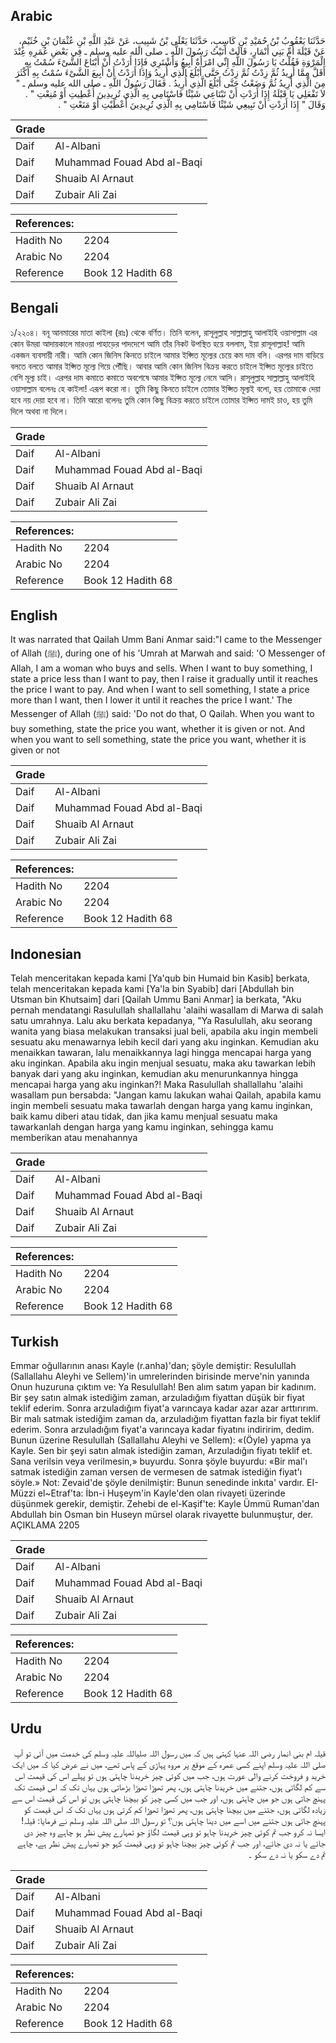 ## Arabic


<div dir="rtl" lang="ar" style={{fontSize:'larger',backgroundColor:'#f8f9fa',padding:20}}>
حَدَّثَنَا يَعْقُوبُ بْنُ حُمَيْدِ بْنِ كَاسِبٍ، حَدَّثَنَا يَعْلَى بْنُ شَبِيبٍ، عَنْ عَبْدِ اللَّهِ بْنِ عُثْمَانَ بْنِ خُثَيْمٍ، عَنْ قَيْلَةَ أُمِّ بَنِي أَنْمَارٍ، قَالَتْ أَتَيْتُ رَسُولَ اللَّهِ ـ صلى الله عليه وسلم ـ فِي بَعْضِ عُمَرِهِ عِنْدَ الْمَرْوَةِ فَقُلْتُ يَا رَسُولَ اللَّهِ إِنِّي امْرَأَةٌ أَبِيعُ وَأَشْتَرِي فَإِذَا أَرَدْتُ أَنْ أَبْتَاعَ الشَّىْءَ سُمْتُ بِهِ أَقَلَّ مِمَّا أُرِيدُ ثُمَّ زِدْتُ ثُمَّ زِدْتُ حَتَّى أَبْلُغَ الَّذِي أُرِيدُ وَإِذَا أَرَدْتُ أَنْ أَبِيعَ الشَّىْءَ سُمْتُ بِهِ أَكْثَرَ مِنَ الَّذِي أُرِيدُ ثُمَّ وَضَعْتُ حَتَّى أَبْلُغَ الَّذِي أُرِيدُ ‏.‏ فَقَالَ رَسُولُ اللَّهِ ـ صلى الله عليه وسلم ـ ‏"‏ لاَ تَفْعَلِي يَا قَيْلَةُ إِذَا أَرَدْتِ أَنْ تَبْتَاعِي شَيْئًا فَاسْتَامِي بِهِ الَّذِي تُرِيدِينَ أُعْطِيتِ أَوْ مُنِعْتِ ‏"‏ ‏.‏ وَقَالَ ‏"‏ إِذَا أَرَدْتِ أَنْ تَبِيعِي شَيْئًا فَاسْتَامِي بِهِ الَّذِي تُرِيدِينَ أَعْطَيْتِ أَوْ مَنَعْتِ ‏"‏ ‏.‏
</div>
<div style={{backgroundColor:'#f8f9fa',padding:20, marginBottom: 10}}><table> <thead> <tr> <th>Grade</th> <th></th> </tr> </thead> <tbody> <tr><td>Daif</td><td>Al-Albani</td></tr><tr><td>Daif</td><td>Muhammad Fouad Abd al-Baqi</td></tr><tr><td>Daif</td><td>Shuaib Al Arnaut</td></tr><tr><td>Daif</td><td>Zubair Ali Zai</td></tr></tbody></table><table> <thead> <tr> <th>References:</th> <th></th> </tr> </thead> <tbody><tr><td>Hadith No</td><td>2204</td></tr><tr><td>Arabic No</td><td>2204</td></tr><tr><td>Reference</td><td>Book 12 Hadith 68</td></tr></tbody></table></div>

## Bengali


<div dir="ltr" lang="bn" style={{fontSize:'larger',backgroundColor:'#f8f9fa',padding:20}}>
১/২২০৪। বনূ আনমারের মাতা কাইলা (রাঃ) থেকে বর্ণিত। তিনি বলেন, রাসূলুল্লাহ সাল্লাল্লাহু আলাইহি ওয়াসাল্লাম এর কোন উমরা আদায়কালে মারওয়া পাহাড়ের পাদদেশে আমি তাঁর নিকট উপস্থিত হয়ে বললাম, ইয়া রাসূলাল্লাহ! আমি একজন ব্যবসায়ী নারী। আমি কোন জিনিস কিনতে চাইলে আমার ইপ্সিত মূল্যের চেয়ে কম দাম বলি। এরপর দাম বাড়িয়ে বলতে বলতে আমার ইপ্সিত মূল্যে গিয়ে পৌঁছি। আবার আমি কোন জিনিস বিক্রয় করতে চাইলে ইপ্সিত মূল্যের চাইতে বেশি মূল্য চাই। এরপর দাম কমাতে কমাতে অবশেষে আমার ইপ্সিত মূল্যে নেমে আসি। রাসূলুল্লাহ সাল্লাল্লাহু আলাইহি ওয়াসাল্লাম বলেনঃ হে কাইলা! এরূপ করো না। তুমি কিছু কিনতে চাইলে তোমার ইপ্সিত মূল্যই বলো, হয় তোমাকে দেয়া হবে নয় দেয়া হবে না। তিনি আরো বলেনঃ তুমি কোন কিছু বিক্রয় করতে চাইলে তোমার ইপ্সিত দামই চাও, হয় তুমি দিলে অথবা না দিলে।
</div>
<div style={{backgroundColor:'#f8f9fa',padding:20, marginBottom: 10}}><table> <thead> <tr> <th>Grade</th> <th></th> </tr> </thead> <tbody> <tr><td>Daif</td><td>Al-Albani</td></tr><tr><td>Daif</td><td>Muhammad Fouad Abd al-Baqi</td></tr><tr><td>Daif</td><td>Shuaib Al Arnaut</td></tr><tr><td>Daif</td><td>Zubair Ali Zai</td></tr></tbody></table><table> <thead> <tr> <th>References:</th> <th></th> </tr> </thead> <tbody><tr><td>Hadith No</td><td>2204</td></tr><tr><td>Arabic No</td><td>2204</td></tr><tr><td>Reference</td><td>Book 12 Hadith 68</td></tr></tbody></table></div>

## English


<div dir="ltr" lang="en" style={{fontSize:'larger',backgroundColor:'#f8f9fa',padding:20}}>
It was narrated that Qailah Umm Bani Anmar said:"I came to the Messenger of Allah (ﷺ), during one of his 'Umrah at Marwah and said: 'O Messenger of Allah, I am a woman who buys and sells. When I want to buy something, I state a price less than I want to pay, then I raise it gradually until it reaches the price I want to pay. And when I want to sell something, I state a price more than I want, then I lower it until it reaches the price I want.' The Messenger of Allah (ﷺ) said: 'Do not do that, O Qailah. When you want to buy something, state the price you want, whether it is given or not. And when you want to sell something, state the price you want, whether it is given or not
</div>
<div style={{backgroundColor:'#f8f9fa',padding:20, marginBottom: 10}}><table> <thead> <tr> <th>Grade</th> <th></th> </tr> </thead> <tbody> <tr><td>Daif</td><td>Al-Albani</td></tr><tr><td>Daif</td><td>Muhammad Fouad Abd al-Baqi</td></tr><tr><td>Daif</td><td>Shuaib Al Arnaut</td></tr><tr><td>Daif</td><td>Zubair Ali Zai</td></tr></tbody></table><table> <thead> <tr> <th>References:</th> <th></th> </tr> </thead> <tbody><tr><td>Hadith No</td><td>2204</td></tr><tr><td>Arabic No</td><td>2204</td></tr><tr><td>Reference</td><td>Book 12 Hadith 68</td></tr></tbody></table></div>

## Indonesian


<div dir="ltr" lang="id" style={{fontSize:'larger',backgroundColor:'#f8f9fa',padding:20}}>
Telah menceritakan kepada kami [Ya'qub bin Humaid bin Kasib] berkata, telah menceritakan kepada kami [Ya'la bin Syabib] dari [Abdullah bin Utsman bin Khutsaim] dari [Qailah Ummu Bani Anmar] ia berkata, "Aku pernah mendatangi Rasulullah shallallahu 'alaihi wasallam di Marwa di salah satu umrahnya. Lalu aku berkata kepadanya, "Ya Rasulullah, aku seorang wanita yang biasa melakukan transaksi jual beli, apabila aku ingin membeli sesuatu aku menawarnya lebih kecil dari yang aku inginkan. Kemudian aku menaikkan tawaran, lalu menaikkannya lagi hingga mencapai harga yang aku inginkan. Apabila aku ingin menjual sesuatu, maka aku tawarkan lebih banyak dari yang aku inginkan, kemudian aku menurunkannya hingga mencapai harga yang aku inginkan?! Maka Rasulullah shallallahu 'alaihi wasallam pun bersabda: "Jangan kamu lakukan wahai Qailah, apabila kamu ingin membeli sesuatu maka tawarlah dengan harga yang kamu inginkan, baik kamu diberi atau tidak, dan jika kamu menjual sesuatu maka tawarkanlah dengan harga yang kamu inginkan, sehingga kamu memberikan atau menahannya
</div>
<div style={{backgroundColor:'#f8f9fa',padding:20, marginBottom: 10}}><table> <thead> <tr> <th>Grade</th> <th></th> </tr> </thead> <tbody> <tr><td>Daif</td><td>Al-Albani</td></tr><tr><td>Daif</td><td>Muhammad Fouad Abd al-Baqi</td></tr><tr><td>Daif</td><td>Shuaib Al Arnaut</td></tr><tr><td>Daif</td><td>Zubair Ali Zai</td></tr></tbody></table><table> <thead> <tr> <th>References:</th> <th></th> </tr> </thead> <tbody><tr><td>Hadith No</td><td>2204</td></tr><tr><td>Arabic No</td><td>2204</td></tr><tr><td>Reference</td><td>Book 12 Hadith 68</td></tr></tbody></table></div>

## Turkish


<div dir="ltr" lang="tr" style={{fontSize:'larger',backgroundColor:'#f8f9fa',padding:20}}>
Emmar oğullarının anası Kayle (r.anha)'dan; şöyle demiştir: Resulullah (Sallallahu Aleyhi ve Sellem)'in umrelerinden birisinde merve'nin yanında Onun huzuruna çıktım ve: Ya Resulullah! Ben alım satım yapan bir kadınım. Bir şey satın almak istediğim zaman, arzuladığım fiyattan düşük bir fiyat teklif ederim. Sonra arzuladığım fiyat'a varıncaya kadar azar azar arttırırım. Bir malı satmak istediğim zaman da, arzuladığım fiyattan fazla bir fiyat teklif ederim. Sonra arzuladığım fiyat'a varıncaya kadar fiyatını indiririm, dedim. Bunun üzerine Resulullah (Sallallahu Aleyhi ve Sellem): «(Öyle) yapma ya Kayle. Sen bir şeyi satın almak istediğin zaman, Arzuladığın fiyatı teklif et. Sana verilsin veya verilmesin,» buyurdu. Sonra şöyle buyurdu: «Bir mal'ı satmak istediğin zaman versen de vermesen de satmak istediğin fiyat'ı söyle.» Not: Zevaid'de şöyle denilmiştir: Bunun senedinde inkıta' vardır. EI-Müzzi el~Etraf'ta: İbn-i Huşeym'in Kayle'den olan rivayeti üzerinde düşünmek gerekir, demiştir. Zehebi de el-Kaşif'te: Kayle Ümmü Ruman'dan Abdullah bin Osman bin Huseyn mürsel olarak rivayette bulunmuştur, der. AÇIKLAMA 2205
</div>
<div style={{backgroundColor:'#f8f9fa',padding:20, marginBottom: 10}}><table> <thead> <tr> <th>Grade</th> <th></th> </tr> </thead> <tbody> <tr><td>Daif</td><td>Al-Albani</td></tr><tr><td>Daif</td><td>Muhammad Fouad Abd al-Baqi</td></tr><tr><td>Daif</td><td>Shuaib Al Arnaut</td></tr><tr><td>Daif</td><td>Zubair Ali Zai</td></tr></tbody></table><table> <thead> <tr> <th>References:</th> <th></th> </tr> </thead> <tbody><tr><td>Hadith No</td><td>2204</td></tr><tr><td>Arabic No</td><td>2204</td></tr><tr><td>Reference</td><td>Book 12 Hadith 68</td></tr></tbody></table></div>

## Urdu


<div dir="rtl" lang="ur" style={{fontSize:'larger',backgroundColor:'#f8f9fa',padding:20}}>
قیلہ ام بنی انمار رضی اللہ عنہا کہتی ہیں کہ میں رسول اللہ صلیاللہ علیہ وسلم کی خدمت میں آئی تو آپ صلی اللہ علیہ وسلم اپنے کسی عمرہ کے موقع پر مروہ پہاڑی کے پاس تھے، میں نے عرض کیا کہ میں ایک خرید و فروخت کرنے والی عورت ہوں، جب میں کوئی چیز خریدنا چاہتی ہوں تو پہلے اس کی قیمت اس سے کم لگاتی ہوں، جتنے میں خریدنا چاہتی ہوں، پھر تھوڑا تھوڑا بڑھاتی ہوں یہاں تک کہ اس قیمت تک پہنچ جاتی ہوں جو میں چاہتی ہوں، اور جب میں کسی چیز کو بیچنا چاہتی ہوں تو اس کی قیمت اس سے زیادہ لگاتی ہوں، جتنے میں بیچنا چاہتی ہوں، پھر تھوڑا تھوڑا کم کرتی ہوں یہاں تک کہ اس قیمت کو پہنچ جاتی ہوں جتنے میں اسے میں دینا چاہتی ہوں؟ تو رسول اللہ صلی اللہ علیہ وسلم نے فرمایا: قیلہ! ایسا نہ کرو جب تم کوئی چیز خریدنا چاہو تو وہی قیمت لگاؤ جو تمہارے پیش نظر ہو چاہے وہ چیز دی جائے یا نہ دی جائے، اور جب تم کوئی چیز بیچنا چاہو تو وہی قیمت کہو جو تمہارے پیش نظر ہے، چاہے تم دے سکو یا نہ دے سکو ۔
</div>
<div style={{backgroundColor:'#f8f9fa',padding:20, marginBottom: 10}}><table> <thead> <tr> <th>Grade</th> <th></th> </tr> </thead> <tbody> <tr><td>Daif</td><td>Al-Albani</td></tr><tr><td>Daif</td><td>Muhammad Fouad Abd al-Baqi</td></tr><tr><td>Daif</td><td>Shuaib Al Arnaut</td></tr><tr><td>Daif</td><td>Zubair Ali Zai</td></tr></tbody></table><table> <thead> <tr> <th>References:</th> <th></th> </tr> </thead> <tbody><tr><td>Hadith No</td><td>2204</td></tr><tr><td>Arabic No</td><td>2204</td></tr><tr><td>Reference</td><td>Book 12 Hadith 68</td></tr></tbody></table></div>